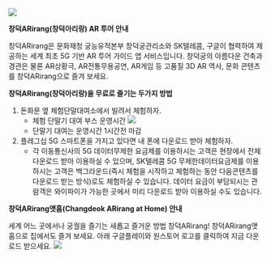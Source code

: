 ![](http://www.cdg.go.kr/images/20081301.jpg)

**창덕ARirang(창덕아리랑) AR 투어 안내**

창덕ARirang은 문화재청 궁능유적본부 창덕궁관리소와 SK텔레콤, 구글이 협력하여 제공하는 세계 최초 5G 기반 AR 투어 가이드 앱 서비스입니다. 창덕궁의 아름다운 건축과 경관은 물론 AR상황극, AR전통무용공연, AR게임 등 고품질 3D AR 역사, 문화 콘텐츠를 창덕ARirang으로 즐겨 보세요.

**창덕ARirang(창덕아리랑)을 무료로 즐기는 두가지 방법**
1. 돈화문 옆 체험단말대여소에서 빌려서 체험하자.
   - 체험 단말기 대여 부스 운영시간
     ![](http://www.cdg.go.kr/images/20081302.jpg)
   - 단말기 대여는 운영시간 1시간전 마감
2. 플레그십 5G 스마트폰을 가지고 있다면 내 폰에 다운로드 받아 체험하자.
   - 각 이동통신사의 5G 데이터무제한 요금제를 이용하시는 고객은 현장에서 전체 다운로드 받아 이용하실 수 있으며, SK텔레콤 5G 무제한데이터요금제를 이용하시는 고객은 백그라운드(즉시 체험을 시작하고 체험하는 동안 다음콘텐츠를 다운로드 받는 방식)로도 체험하실 수 있습니다. 데이터 요금이 부담되시는 관람객은 와이파이가 가능한 곳에서 미리 다운로드 받아 이용하실 수도 있습니다.

**창덕ARirang앳홈(Changdeok ARirang at Home) 안내**

세계 어느 곳에서나 궁궐을 즐기는 새롭고 즐거운 방법 창덕ARirang! 창덕ARirang앳홈으로 집에서도 즐겨 보세요.
아래 구글플레이와 원스토어 로고를 클릭하여 지금 다운로드 받으세요.
![](http://www.cdg.go.kr/images/20081304.jpg)